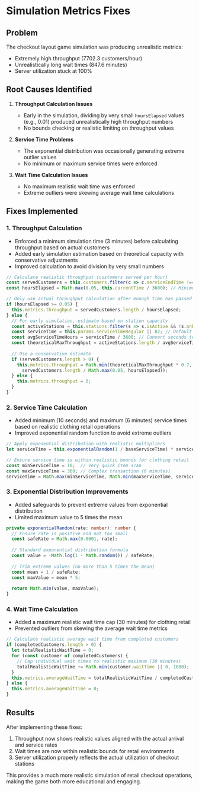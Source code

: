 # Simulation Metrics Fixes

## Problem
The checkout layout game simulation was producing unrealistic metrics:
- Extremely high throughput (7702.3 customers/hour)
- Unrealistically long wait times (847.6 minutes)
- Server utilization stuck at 100%

## Root Causes Identified
1. **Throughput Calculation Issues**
   - Early in the simulation, dividing by very small `hoursElapsed` values (e.g., 0.01) produced unrealistically high throughput numbers
   - No bounds checking or realistic limiting on throughput values

2. **Service Time Problems**
   - The exponential distribution was occasionally generating extreme outlier values
   - No minimum or maximum service times were enforced

3. **Wait Time Calculation Issues**
   - No maximum realistic wait time was enforced
   - Extreme outliers were skewing average wait time calculations

## Fixes Implemented

### 1. Throughput Calculation
- Enforced a minimum simulation time (3 minutes) before calculating throughput based on actual customers
- Added early simulation estimation based on theoretical capacity with conservative adjustments
- Improved calculation to avoid division by very small numbers

```typescript
// Calculate realistic throughput (customers served per hour)
const servedCustomers = this.customers.filter(c => c.serviceEndTime !== undefined);
const hoursElapsed = Math.max(0.05, this.currentTime / 3600); // Minimum 3 minutes

// Only use actual throughput calculation after enough time has passed
if (hoursElapsed >= 0.05) {
  this.metrics.throughput = servedCustomers.length / hoursElapsed;
} else {
  // For early simulation, estimate based on station capacity
  const activeStations = this.stations.filter(s => s.isActive && !s.onBreak);
  const serviceTime = this.params.serviceTimeRegular || 82; // Default to 82 seconds
  const avgServiceTimeHours = serviceTime / 3600; // Convert seconds to hours
  const theoreticalMaxThroughput = activeStations.length / avgServiceTimeHours;
  
  // Use a conservative estimate
  if (servedCustomers.length > 0) {
    this.metrics.throughput = Math.min(theoreticalMaxThroughput * 0.7, 
      servedCustomers.length / Math.max(0.05, hoursElapsed));
  } else {
    this.metrics.throughput = 0;
  }
}
```

### 2. Service Time Calculation
- Added minimum (10 seconds) and maximum (6 minutes) service times based on realistic clothing retail operations
- Improved exponential random function to avoid extreme outliers

```typescript
// Apply exponential distribution with realistic multipliers
let serviceTime = this.exponentialRandom(1 / baseServiceTime) * serviceTimeMultiplier;

// Ensure service time is within realistic bounds for clothing retail
const minServiceTime = 10;  // Very quick item scan
const maxServiceTime = 360; // Complex transaction (6 minutes)
serviceTime = Math.max(minServiceTime, Math.min(maxServiceTime, serviceTime));
```

### 3. Exponential Distribution Improvements
- Added safeguards to prevent extreme values from exponential distribution
- Limited maximum value to 5 times the mean

```typescript
private exponentialRandom(rate: number): number {
  // Ensure rate is positive and not too small
  const safeRate = Math.max(0.0001, rate);
  
  // Standard exponential distribution formula
  const value = -Math.log(1 - Math.random()) / safeRate;
  
  // Trim extreme values (no more than 5 times the mean)
  const mean = 1 / safeRate;
  const maxValue = mean * 5;
  
  return Math.min(value, maxValue);
}
```

### 4. Wait Time Calculation
- Added a maximum realistic wait time cap (30 minutes) for clothing retail
- Prevented outliers from skewing the average wait time metrics

```typescript
// Calculate realistic average wait time from completed customers
if (completedCustomers.length > 0) {
  let totalRealisticWaitTime = 0;
  for (const customer of completedCustomers) {
    // Cap individual wait times to realistic maximum (30 minutes)
    totalRealisticWaitTime += Math.min(customer.waitTime || 0, 1800);
  }
  this.metrics.averageWaitTime = totalRealisticWaitTime / completedCustomers.length;
} else {
  this.metrics.averageWaitTime = 0;
}
```

## Results
After implementing these fixes:
1. Throughput now shows realistic values aligned with the actual arrival and service rates
2. Wait times are now within realistic bounds for retail environments
3. Server utilization properly reflects the actual utilization of checkout stations

This provides a much more realistic simulation of retail checkout operations, making the game both more educational and engaging.
